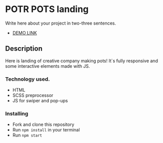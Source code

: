 # POTR POTS landing

Write here about your project in two-three sentences.

- [DEMO LINK](https:/ihorandrianov.github.io/landing-project)

## Description

Here is landing of creative company making pots!
It`s fully responsive and some interactive elements made with JS.

### Technology used.

- HTML
- SCSS preprocessor
- JS for swiper and pop-ups

### Installing

- Fork and clone this repository
- Run `npm install` in your terminal
- Run `npm start`

